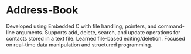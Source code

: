 # Address-Book
Developed using Embedded C with file handling, pointers, and command-line arguments. Supports add, delete, search, and update operations for contacts stored in a text file. Learned file-based editing/deletion. Focused on real-time data manipulation and structured programming.
